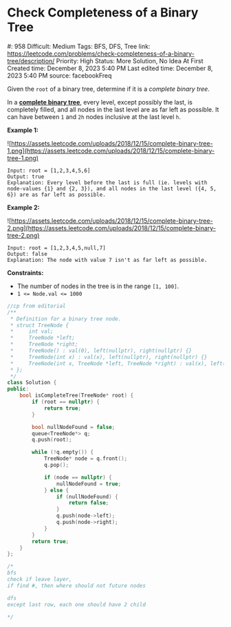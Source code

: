 # Check Completeness of a Binary Tree

#: 958
Difficult: Medium
Tags: BFS, DFS, Tree
link: https://leetcode.com/problems/check-completeness-of-a-binary-tree/description/
Priority: High
Status: More Solution, No Idea At First
Created time: December 8, 2023 5:40 PM
Last edited time: December 8, 2023 5:40 PM
source: facebookFreq

Given the `root` of a binary tree, determine if it is a *complete binary tree*.

In a **[complete binary tree](http://en.wikipedia.org/wiki/Binary_tree#Types_of_binary_trees)**, every level, except possibly the last, is completely filled, and all nodes in the last level are as far left as possible. It can have between `1` and `2h` nodes inclusive at the last level `h`.

**Example 1:**

![https://assets.leetcode.com/uploads/2018/12/15/complete-binary-tree-1.png](https://assets.leetcode.com/uploads/2018/12/15/complete-binary-tree-1.png)

```
Input: root = [1,2,3,4,5,6]
Output: true
Explanation: Every level before the last is full (ie. levels with node-values {1} and {2, 3}), and all nodes in the last level ({4, 5, 6}) are as far left as possible.

```

**Example 2:**

![https://assets.leetcode.com/uploads/2018/12/15/complete-binary-tree-2.png](https://assets.leetcode.com/uploads/2018/12/15/complete-binary-tree-2.png)

```
Input: root = [1,2,3,4,5,null,7]
Output: false
Explanation: The node with value 7 isn't as far left as possible.

```

**Constraints:**

- The number of nodes in the tree is in the range `[1, 100]`.
- `1 <= Node.val <= 1000`

```cpp
//cp from editorial
/**
 * Definition for a binary tree node.
 * struct TreeNode {
 *     int val;
 *     TreeNode *left;
 *     TreeNode *right;
 *     TreeNode() : val(0), left(nullptr), right(nullptr) {}
 *     TreeNode(int x) : val(x), left(nullptr), right(nullptr) {}
 *     TreeNode(int x, TreeNode *left, TreeNode *right) : val(x), left(left), right(right) {}
 * };
 */
class Solution {
public:
    bool isCompleteTree(TreeNode* root) {
        if (root == nullptr) {
            return true;
        }

        bool nullNodeFound = false;
        queue<TreeNode*> q;
        q.push(root);

        while (!q.empty()) {
            TreeNode* node = q.front();
            q.pop();

            if (node == nullptr) {
                nullNodeFound = true;
            } else {
                if (nullNodeFound) {
                    return false;
                }
                q.push(node->left);
                q.push(node->right);
            }
        }
        return true;
    }
};

/*
bfs
check if leave layer,
if find #, then where should not future nodes

dfs
except last row, each one should have 2 child

*/
```